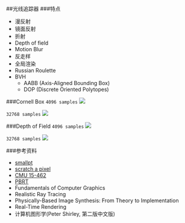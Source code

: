 ##光线追踪器
###特点
* 漫反射
* 镜面反射
* 折射
* Depth of field
* Motion Blur
* 反走样
* 全局渲染
* Russian Roulette
* BVH
	-	AABB (Axis-Aligned Bounding Box)
	-	DOP	(Discrete Oriented Polytopes)


###Cornell Box
```4096 samples```
![](./image/cornell_box_4096.png)

```32768 samples```
![](./image/cornell_box_32768.png)


###Depth of Field
```4096 samples```
![](./image/depth_of_field_4096.png)

```32768 samples```
![](./image/depth_of_field_32768.png)


###参考资料
+ [smallpt](http://kevinbeason.com/smallpt/)
+ [scratch a pixel](http://www.scratchapixel.com/index.php)
+ [CMU 15-462](http://www.cs.cmu.edu/afs/cs/academic/class/15462-s15/www/)
+ [PBRT](https://github.com/mmp/pbrt-v3)
+ Fundamentals of Computer Graphics
+ Realistic Ray Tracing
+ Physically-Based Image Synthesis: From Theory to Implementation
+ Real-Time Rendering
+ 计算机图形学(Peter Shirley, 第二版中文版)
